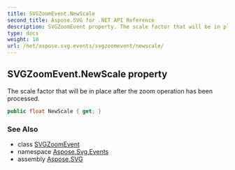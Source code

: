 ```yaml
---
title: SVGZoomEvent.NewScale
second_title: Aspose.SVG for .NET API Reference
description: SVGZoomEvent property. The scale factor that will be in place after the zoom operation has been processed
type: docs
weight: 10
url: /net/aspose.svg.events/svgzoomevent/newscale/
---
```

## SVGZoomEvent.NewScale property

The scale factor that will be in place after the zoom operation has been processed.

```csharp
public float NewScale { get; }
```

### See Also

* class [SVGZoomEvent](../)
* namespace [Aspose.Svg.Events](../../../aspose.svg.events/)
* assembly [Aspose.SVG](../../../)

